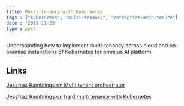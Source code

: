 ```yaml
---
title: Multi tenancy with Kubernetes
tags : ["kubernetes", "multi-tenancy", "enterprise-architecure"]
date : "2019-11-25"
type : post
---
```

Understanding how to implement multi-tenancy across cloud and on-premise installations of Kubernetes for omni:us AI platform. 

## Links 
[Jessfraz Ramblings on Multi tenant orchestrator](https://blog.jessfraz.com/post/secret-design-docs-multi-tenant-orchestrator/)

[Jessfraz Ramblings on hard multi tenancy with Kubernetes](https://blog.jessfraz.com/post/hard-multi-tenancy-in-kubernetes/)
